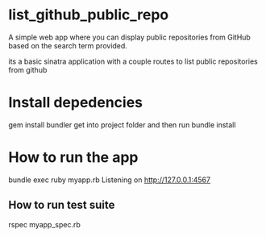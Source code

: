 # list_github_public_repo
A simple web app where you can display public repositories from GitHub based on the search term provided.

its  a basic sinatra application with a couple routes to list public repositories from github

# Install depedencies
gem install bundler
get into project folder and then run 
bundle install

# How to run the app
bundle exec ruby myapp.rb
Listening on http://127.0.0.1:4567

## How to run test suite
rspec myapp_spec.rb


